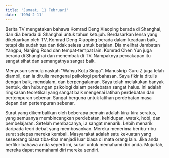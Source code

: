 ```yaml
---
title: 'Jumaat, 11 Februari'
date: '1994-2-11'
---
```

Berita TV mengatakan bahawa Komrad Deng Xiaoping berada di Shanghai, dan dia berada di Shanghai untuk tahun ketujuh. Berdasarkan lensa yang dikeluarkan oleh TV, Komrad Deng Xiaoping berada dalam keadaan baik, tetapi dia sudah tua dan tidak selesa untuk berjalan. Dia melihat Jambatan Yangpu, Nanjing Road dan tempat-tempat lain. Komrad Chen Yun juga berada di Shanghai dan menembak di TV. Nampaknya percakapan itu sangat sihat dan semangatnya sangat baik.

Menyusun semula naskah "Wahyu Kota Singa". Manuskrip Guru Z juga telah diambil, dan ia ditulis mengenai psikologi perbahasan. Saya fikir ia ditulis dengan baik, mendalam, dan berpengalaman. Saya telah melakukan banyak bentuk, dan hubungan psikologi dalam perdebatan sangat halus. Ini adalah ringkasan teoretikal yang sangat baik mengenai latihan perdebatan dan pertempuran sebenar. Sangat berguna untuk latihan perdebatan masa depan dan pertempuran sebenar.

Surat yang dikembalikan oleh beberapa pemain adalah kira-kira seratus, yang semuanya membincangkan perdebatan, kehidupan, watak, hobi, dan pembelajaran. Setelah membacanya, ia sangat menarik. Lebih menarik daripada teori debat yang membosankan. Mereka menerima beribu-ribu surat selepas mereka kembali. Masyarakat adalah satu kekuatan yang seseorang biasa tiba-tiba menjadi luar biasa di mata orang lain. Jika anda berfikir bahawa anda seperti ini, sukar untuk memahami diri anda. Mujurlah, mereka dapat memahami diri mereka sendiri.